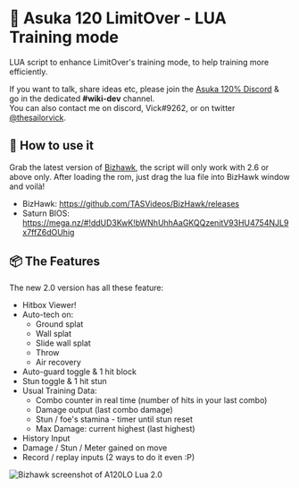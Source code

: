 # 🧪 Asuka 120 LimitOver - LUA Training mode
LUA script to enhance LimitOver's training mode, to help training more efficiently.  

If you want to talk, share ideas etc, please join the [Asuka 120% Discord](https://discordapp.com/invite/K4WyTCC) & go in the dedicated **#wiki-dev** channel.  
You can also contact me on discord, Vick#9262, or on twitter [@thesailorvick](https://twitter.com/TheSailorVick).


## 🔰 How to use it
Grab the latest version of [Bizhawk](https://github.com/TASEmulators/BizHawk/releases), the script will only work with 2.6 or above only.
After loading the rom, just drag the lua file into BizHawk window and voilà!

- BizHawk: https://github.com/TASVideos/BizHawk/releases
- Saturn BIOS: https://mega.nz/#!ddUD3KwK!bWNhUhhAaGKQQzenjtV93HU4754NJL9x7ffZ6dOUhig


## 📦 The Features
The new 2.0 version has all these feature:
- Hitbox Viewer!
- Auto-tech on:
  - Ground splat
  - Wall splat
  - Slide wall splat
  - Throw
  - Air recovery
- Auto-guard toggle & 1 hit block
- Stun toggle & 1 hit stun
- Usual Training Data:
  - Combo counter in real time (number of hits in your last combo)
  - Damage output (last combo damage)
  - Stun / foe's stamina - timer until stun reset
  - Max Damage: current highest (last highest)
- History Input
- Damage / Stun / Meter gained on move
- Record / replay inputs (2 ways to do it even :P)

![Bizhawk screenshot of A120LO Lua 2.0](https://media.discordapp.net/attachments/711677036296536154/960267966237257869/EmuHawk_2022-04-03_22.00.00.png?width=720&height=530)

